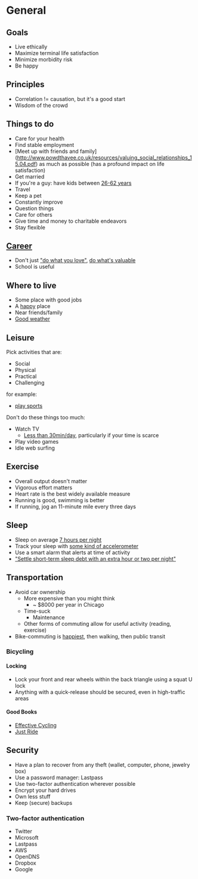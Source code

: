# General

## Goals

*   Live ethically
*   Maximize terminal life satisfaction
*   Minimize morbidity risk
*   Be happy

## Principles

*   Correlation != causation, but it's a good start
*   Wisdom of the crowd

## Things to do

*   Care for your health
*   Find stable employment
*   [Meet up with friends and family]
    (http://www.powdthavee.co.uk/resources/valuing_social_relationships_15.04.pdf)
    as much as possible (has a profound impact on life satisfaction)
*   Get married
*   If you're a guy: have kids between [26-62 years](http://www.psychologytoday.com/files/attachments/496/nelson-et-al-2012.pdf)
*   Travel
*   Keep a pet
*   Constantly improve
*   Question things
*   Care for others
*   Give time and money to charitable endeavors
*   Stay flexible

## [Career](80000hours.org)

*   Don't just ["do what you love"](http://80000hours.org/blog/183-the-worst-ethical-careers-advice-in-the-world),
    [do what's valuable](http://80000hours.org/blog/187-the-best-career-advice-you-ll-never-hear-in-a-graduation-speech)
*   School is useful

## Where to live

*   Some place with good jobs
*   A [happy](http://info.healthways.com/2012wellbeingindex) place
*   Near friends/family
*   [Good weather](http://www.currentresults.com/Weather/cities-with-the-best-weather.php)

## Leisure

Pick activities that are:

*   Social
*   Physical
*   Practical
*   Challenging

for example:

*   [play sports](http://journals.humankinetics.com/jsep-back-issues/jsepvolume6issue4december/alongitudinalinvestigationofsportparticipationandlifesatisfaction)

Don't do these things too much:

*   Watch TV
    *   [Less than 30min/day](http://www.bsfrey.ch/articles/459_07.pdf),
        particularly if your time is scarce
*   Play video games
*   Idle web surfing

## Exercise

*   Overall output doesn't matter
*   Vigorous effort matters
*   Heart rate is the best widely available measure
*   Running is good, swimming is better
*   If running, jog an 11-minute mile every three days

## Sleep

*   Sleep on average [7 hours per night](http://www.time.com/time/health/article/0,8599,1812420,00.html)
*   Track your sleep with [some kind of accelerometer](http://lifehacker.com/5993005/five-best-sleep-tracking-gadgets-or-apps)
*   Use a smart alarm that alerts at time of activity
*   ["Settle short-term sleep debt with an extra hour or two per night"](http://www.helpguide.org/life/sleeping.htm)

## Transportation

*   Avoid car ownership
    *   More expensive than you might think
        *   ~ $8000 per year in Chicago
    *   Time-suck
        *   Maintenance
	*   Other forms of commuting allow for useful activity (reading, exercise)
*   Bike-commuting is
    [happiest](http://bikeportland.org/2013/01/30/bike-commuters-are-happiest-and-other-psu-research-tidbits-82448),
    then walking, then public transit

### Bicycling

#### Locking

*   Lock your front and rear wheels within the back triangle using a squat U lock
*   Anything with a quick-release should be secured, even in high-traffic areas

#### Good Books

*   [Effective Cycling](http://www.amazon.com/Effective-Cycling-John-Forester/dp/0262516942/)
*   [Just Ride](http://www.amazon.com/Just-Ride-Radically-Practical-Riding/dp/0761155589/)

## Security

*   Have a plan to recover from any theft (wallet, computer, phone, jewelry box)
*   Use a password manager: Lastpass
*   Use two-factor authentication wherever possible
*   Encrypt your hard drives
*   Own less stuff
*   Keep (secure) backups

### Two-factor authentication

*   Twitter
*   Microsoft
*   Lastpass
*   AWS
*   OpenDNS
*   Dropbox
*   Google
